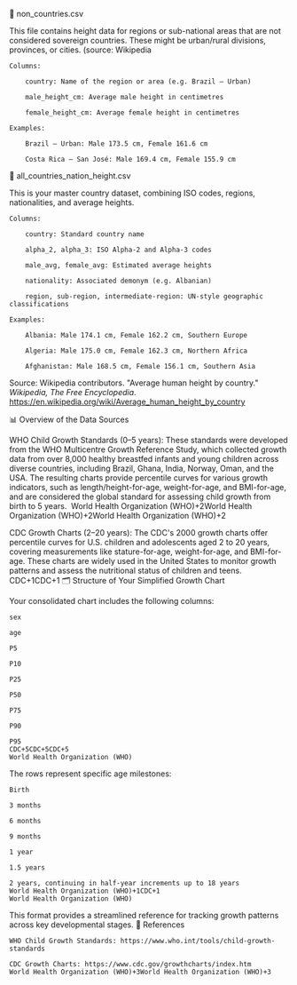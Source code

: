📁 non_countries.csv

This file contains height data for regions or sub-national areas that are not considered sovereign countries. These might be urban/rural divisions, provinces, or cities. (source: Wikipedia

    Columns:

        country: Name of the region or area (e.g. Brazil – Urban)

        male_height_cm: Average male height in centimetres

        female_height_cm: Average female height in centimetres

    Examples:

        Brazil – Urban: Male 173.5 cm, Female 161.6 cm

        Costa Rica – San José: Male 169.4 cm, Female 155.9 cm

📁 all_countries_nation_height.csv

This is your master country dataset, combining ISO codes, regions, nationalities, and average heights.

    Columns:

        country: Standard country name

        alpha_2, alpha_3: ISO Alpha-2 and Alpha-3 codes

        male_avg, female_avg: Estimated average heights

        nationality: Associated demonym (e.g. Albanian)

        region, sub-region, intermediate-region: UN-style geographic classifications

    Examples:

        Albania: Male 174.1 cm, Female 162.2 cm, Southern Europe

        Algeria: Male 175.0 cm, Female 162.3 cm, Northern Africa

        Afghanistan: Male 168.5 cm, Female 156.1 cm, Southern Asia

Source: Wikipedia contributors. "Average human height by country." *Wikipedia, The Free Encyclopedia*. https://en.wikipedia.org/wiki/Average_human_height_by_country


📊 Overview of the Data Sources

WHO Child Growth Standards (0–5 years): These standards were developed from the WHO Multicentre Growth Reference Study, which collected growth data from over 8,000 healthy breastfed infants and young children across diverse countries, including Brazil, Ghana, India, Norway, Oman, and the USA. The resulting charts provide percentile curves for various growth indicators, such as length/height-for-age, weight-for-age, and BMI-for-age, and are considered the global standard for assessing child growth from birth to 5 years. ​
World Health Organization (WHO)+2World Health Organization (WHO)+2World Health Organization (WHO)+2

CDC Growth Charts (2–20 years): The CDC's 2000 growth charts offer percentile curves for U.S. children and adolescents aged 2 to 20 years, covering measurements like stature-for-age, weight-for-age, and BMI-for-age. These charts are widely used in the United States to monitor growth patterns and assess the nutritional status of children and teens. ​
CDC+1CDC+1
🗂 Structure of Your Simplified Growth Chart

Your consolidated chart includes the following columns:​

    sex

    age

    P5

    P10

    P25

    P50

    P75

    P90

    P95​
    CDC+5CDC+5CDC+5
    World Health Organization (WHO)

The rows represent specific age milestones:​

    Birth

    3 months

    6 months

    9 months

    1 year

    1.5 years

    2 years, continuing in half-year increments up to 18 years​
    World Health Organization (WHO)+1CDC+1
    World Health Organization (WHO)

This format provides a streamlined reference for tracking growth patterns across key developmental stages.​
🔗 References

    WHO Child Growth Standards: https://www.who.int/tools/child-growth-standards

    CDC Growth Charts: https://www.cdc.gov/growthcharts/index.htm​
    World Health Organization (WHO)+3World Health Organization (WHO)+3

